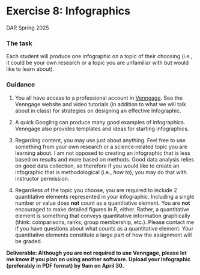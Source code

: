 Exercise 8: Infographics
================
DAR
Spring 2025

### The task

Each student will produce one infographic on a topic of their choosing
(i.e., it could be your own research or a topic you are unfamiliar with
but would like to learn about).

### Guidance

1.  You all have access to a professional account in
    [Venngage](https://venngage.com/). See the Venngage website and
    video tutorials (in addition to what we will talk about in class)
    for strategies on designing an effective Infographic.

2.  A quick Googling can produce many good examples of infographics.
    Venngage also provides templates and ideas for starting
    infographics.

3.  Regarding content, you may use just about anything. Feel free to use
    something from your own research or a science-related topic you are
    learning about. I am not opposed to creating an infographic that is
    less based on results and more based on methods. Good data analysis
    relies on good data collection, so therefore if you would like to
    create an infographic that is methodological (i.e., *how to*), you
    may do that with instructor permission.

4.  Regardless of the topic you choose, you are required to include 2
    quantitative elements represented in your infographic. Including a
    single number or value does **not** count as a quantitative element.
    You are **not** encouraged to make detailed figures in R, either.
    Rather, a quantitative element is something that conveys
    quantitative information graphically (think: comparisons, ranks,
    group membership, etc.). Please contact me if you have questions
    about what counts as a quantitative element. Your quantitative
    elements constitute a large part of how the assignment will be
    graded.

**Deliverable: Although you are not required to use Venngage, please let
me know if you plan on using another software. Upload your Infographic
(preferably in PDF format) by 9am on April 30.**
